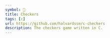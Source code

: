 ```yaml
---
symbol: 🎴
title: Checkers
tags: [c]
url: https://github.com/halvardssm/c-checkers
description: The checkers game written in C.
---
```

